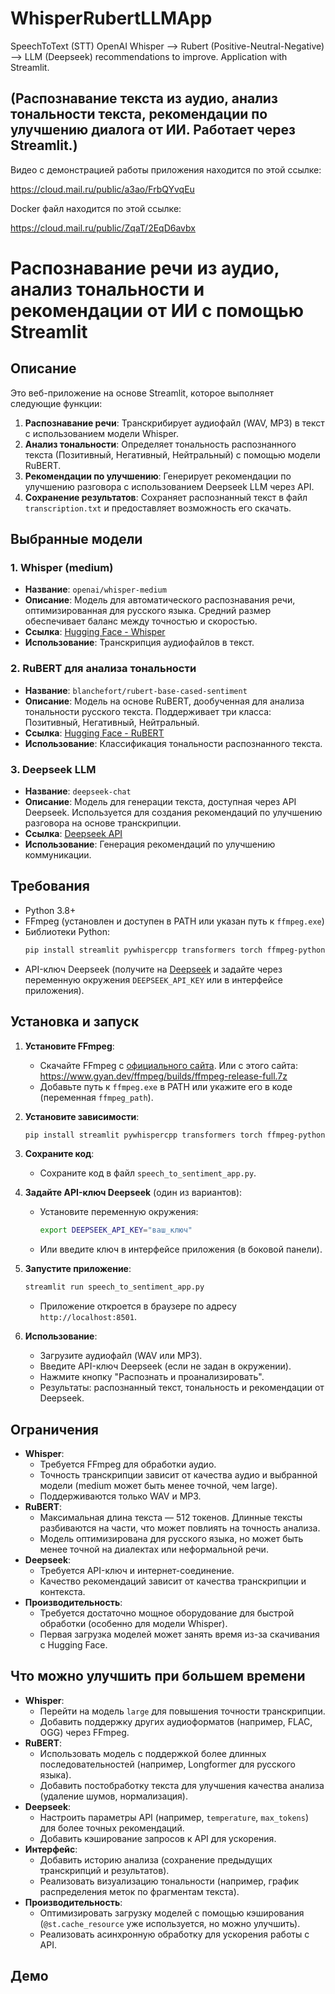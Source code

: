 # WhisperRubertLLMApp
SpeechToText (STT) OpenAI Whisper --> Rubert (Positive-Neutral-Negative) --> LLM (Deepseek) recommendations to improve. Application with Streamlit. 

## (Распознавание текста из аудио, анализ тональности текста, рекомендации по улучшению диалога от ИИ. Работает через Streamlit.)

Видео с демонстрацией работы приложения находится по этой ссылке:

https://cloud.mail.ru/public/a3ao/FrbQYvqEu

Docker файл находится по этой ссылке:

https://cloud.mail.ru/public/ZqaT/2EqD6avbx


# Распознавание речи из аудио, анализ тональности и рекомендации от ИИ с помощью Streamlit

## Описание
Это веб-приложение на основе Streamlit, которое выполняет следующие функции:
1. **Распознавание речи**: Транскрибирует аудиофайл (WAV, MP3) в текст с использованием модели Whisper.
2. **Анализ тональности**: Определяет тональность распознанного текста (Позитивный, Негативный, Нейтральный) с помощью модели RuBERT.
3. **Рекомендации по улучшению**: Генерирует рекомендации по улучшению разговора с использованием Deepseek LLM через API.
4. **Сохранение результатов**: Сохраняет распознанный текст в файл `transcription.txt` и предоставляет возможность его скачать.

## Выбранные модели
### 1. Whisper (medium)
- **Название**: `openai/whisper-medium`
- **Описание**: Модель для автоматического распознавания речи, оптимизированная для русского языка. Средний размер обеспечивает баланс между точностью и скоростью.
- **Ссылка**: [Hugging Face - Whisper](https://huggingface.co/openai/whisper-medium)
- **Использование**: Транскрипция аудиофайлов в текст.

### 2. RuBERT для анализа тональности
- **Название**: `blanchefort/rubert-base-cased-sentiment`
- **Описание**: Модель на основе RuBERT, дообученная для анализа тональности русского текста. Поддерживает три класса: Позитивный, Негативный, Нейтральный.
- **Ссылка**: [Hugging Face - RuBERT](https://huggingface.co/blanchefort/rubert-base-cased-sentiment)
- **Использование**: Классификация тональности распознанного текста.

### 3. Deepseek LLM
- **Название**: `deepseek-chat`
- **Описание**: Модель для генерации текста, доступная через API Deepseek. Используется для создания рекомендаций по улучшению разговора на основе транскрипции.
- **Ссылка**: [Deepseek API](https://api.deepseek.com)
- **Использование**: Генерация рекомендаций по улучшению коммуникации.

## Требования
- Python 3.8+
- FFmpeg (установлен и доступен в PATH или указан путь к `ffmpeg.exe`)
- Библиотеки Python:
  ```bash
  pip install streamlit pywhispercpp transformers torch ffmpeg-python numpy requests
  ```
- API-ключ Deepseek (получите на [Deepseek](https://platform.deepseek.com/) и задайте через переменную окружения `DEEPSEEK_API_KEY` или в интерфейсе приложения).

## Установка и запуск
1. **Установите FFmpeg**:
   - Скачайте FFmpeg с [официального сайта](https://ffmpeg.org/download.html). Или с этого сайта: https://www.gyan.dev/ffmpeg/builds/ffmpeg-release-full.7z
   - Добавьте путь к `ffmpeg.exe` в PATH или укажите его в коде (переменная `ffmpeg_path`).

2. **Установите зависимости**:
   ```bash
   pip install streamlit pywhispercpp transformers torch ffmpeg-python numpy requests
   ```

3. **Сохраните код**:
   - Сохраните код в файл `speech_to_sentiment_app.py`.

4. **Задайте API-ключ Deepseek** (один из вариантов):
   - Установите переменную окружения:
     ```bash
     export DEEPSEEK_API_KEY="ваш_ключ"
     ```
   - Или введите ключ в интерфейсе приложения (в боковой панели).

5. **Запустите приложение**:
   ```bash
   streamlit run speech_to_sentiment_app.py
   ```
   - Приложение откроется в браузере по адресу `http://localhost:8501`.

6. **Использование**:
   - Загрузите аудиофайл (WAV или MP3).
   - Введите API-ключ Deepseek (если не задан в окружении).
   - Нажмите кнопку "Распознать и проанализировать".
   - Результаты: распознанный текст, тональность и рекомендации от Deepseek.

## Ограничения
- **Whisper**:
  - Требуется FFmpeg для обработки аудио.
  - Точность транскрипции зависит от качества аудио и выбранной модели (medium может быть менее точной, чем large).
  - Поддерживаются только WAV и MP3.
- **RuBERT**:
  - Максимальная длина текста — 512 токенов. Длинные тексты разбиваются на части, что может повлиять на точность анализа.
  - Модель оптимизирована для русского языка, но может быть менее точной на диалектах или неформальной речи.
- **Deepseek**:
  - Требуется API-ключ и интернет-соединение.
  - Качество рекомендаций зависит от качества транскрипции и контекста.
- **Производительность**:
  - Требуется достаточно мощное оборудование для быстрой обработки (особенно для модели Whisper).
  - Первая загрузка моделей может занять время из-за скачивания с Hugging Face.

## Что можно улучшить при большем времени
- **Whisper**:
  - Перейти на модель `large` для повышения точности транскрипции.
  - Добавить поддержку других аудиоформатов (например, FLAC, OGG) через FFmpeg.
- **RuBERT**:
  - Использовать модель с поддержкой более длинных последовательностей (например, Longformer для русского языка).
  - Добавить постобработку текста для улучшения качества анализа (удаление шумов, нормализация).
- **Deepseek**:
  - Настроить параметры API (например, `temperature`, `max_tokens`) для более точных рекомендаций.
  - Добавить кэширование запросов к API для ускорения.
- **Интерфейс**:
  - Добавить историю анализа (сохранение предыдущих транскрипций и результатов).
  - Реализовать визуализацию тональности (например, график распределения меток по фрагментам текста).
- **Производительность**:
  - Оптимизировать загрузку моделей с помощью кэширования (`@st.cache_resource` уже используется, но можно улучшить).
  - Реализовать асинхронную обработку для ускорения работы с API.

## Демо


